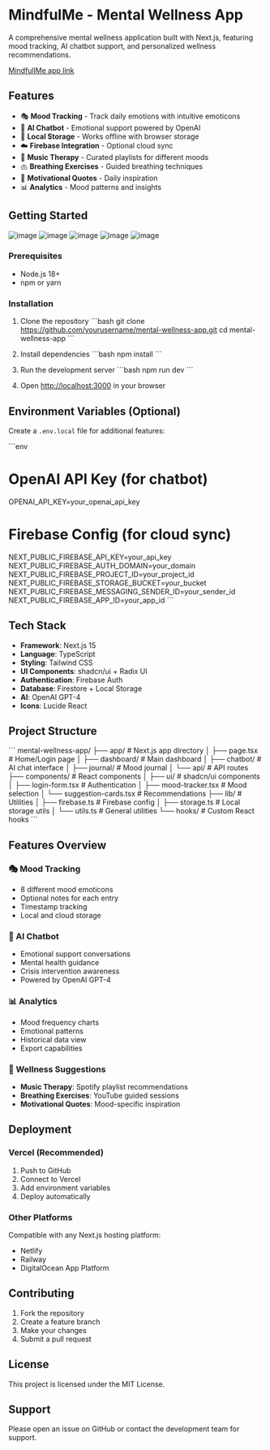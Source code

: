 # MindfulMe - Mental Wellness App

A comprehensive mental wellness application built with Next.js, featuring mood tracking, AI chatbot support, and personalized wellness recommendations.

[MindfullMe app link](https://mentalwellness.vercel.app/)
## Features

- 🎭 **Mood Tracking** - Track daily emotions with intuitive emoticons
- 🤖 **AI Chatbot** - Emotional support powered by OpenAI
- 📱 **Local Storage** - Works offline with browser storage
- ☁️ **Firebase Integration** - Optional cloud sync
- 🎵 **Music Therapy** - Curated playlists for different moods
- 🫁 **Breathing Exercises** - Guided breathing techniques
- 💭 **Motivational Quotes** - Daily inspiration
- 📊 **Analytics** - Mood patterns and insights

## Getting Started
![image](https://github.com/user-attachments/assets/ce4007d0-b9ee-439c-998f-a7748916c7f5)
![image](https://github.com/user-attachments/assets/0cf8d186-12f2-4cfc-98f5-5e80704ca09a)
![image](https://github.com/user-attachments/assets/d5e868bf-c638-475b-9805-9c0887d21a19)
![image](https://github.com/user-attachments/assets/dfc75f2c-bce9-4fee-9958-b00fc57f752c)
![image](https://github.com/user-attachments/assets/41314001-5689-46be-9351-6b155986feca)


### Prerequisites

- Node.js 18+ 
- npm or yarn

### Installation

1. Clone the repository
\`\`\`bash
git clone https://github.com/yourusername/mental-wellness-app.git
cd mental-wellness-app
\`\`\`

2. Install dependencies
\`\`\`bash
npm install
\`\`\`

3. Run the development server
\`\`\`bash
npm run dev
\`\`\`

4. Open [http://localhost:3000](http://localhost:3000) in your browser

## Environment Variables (Optional)

Create a `.env.local` file for additional features:

\`\`\`env
# OpenAI API Key (for chatbot)
OPENAI_API_KEY=your_openai_api_key

# Firebase Config (for cloud sync)
NEXT_PUBLIC_FIREBASE_API_KEY=your_api_key
NEXT_PUBLIC_FIREBASE_AUTH_DOMAIN=your_domain
NEXT_PUBLIC_FIREBASE_PROJECT_ID=your_project_id
NEXT_PUBLIC_FIREBASE_STORAGE_BUCKET=your_bucket
NEXT_PUBLIC_FIREBASE_MESSAGING_SENDER_ID=your_sender_id
NEXT_PUBLIC_FIREBASE_APP_ID=your_app_id
\`\`\`

## Tech Stack

- **Framework**: Next.js 15
- **Language**: TypeScript
- **Styling**: Tailwind CSS
- **UI Components**: shadcn/ui + Radix UI
- **Authentication**: Firebase Auth
- **Database**: Firestore + Local Storage
- **AI**: OpenAI GPT-4
- **Icons**: Lucide React

## Project Structure

\`\`\`
mental-wellness-app/
├── app/                    # Next.js app directory
│   ├── page.tsx           # Home/Login page
│   ├── dashboard/         # Main dashboard
│   ├── chatbot/          # AI chat interface
│   ├── journal/          # Mood journal
│   └── api/              # API routes
├── components/            # React components
│   ├── ui/               # shadcn/ui components
│   ├── login-form.tsx    # Authentication
│   ├── mood-tracker.tsx  # Mood selection
│   └── suggestion-cards.tsx # Recommendations
├── lib/                  # Utilities
│   ├── firebase.ts       # Firebase config
│   ├── storage.ts        # Local storage utils
│   └── utils.ts          # General utilities
└── hooks/                # Custom React hooks
\`\`\`

## Features Overview

### 🎭 Mood Tracking
- 8 different mood emoticons
- Optional notes for each entry
- Timestamp tracking
- Local and cloud storage

### 🤖 AI Chatbot
- Emotional support conversations
- Mental health guidance
- Crisis intervention awareness
- Powered by OpenAI GPT-4

### 📊 Analytics
- Mood frequency charts
- Emotional patterns
- Historical data view
- Export capabilities

### 🎵 Wellness Suggestions
- **Music Therapy**: Spotify playlist recommendations
- **Breathing Exercises**: YouTube guided sessions
- **Motivational Quotes**: Mood-specific inspiration

## Deployment

### Vercel (Recommended)
1. Push to GitHub
2. Connect to Vercel
3. Add environment variables
4. Deploy automatically

### Other Platforms
Compatible with any Next.js hosting platform:
- Netlify
- Railway
- DigitalOcean App Platform

## Contributing

1. Fork the repository
2. Create a feature branch
3. Make your changes
4. Submit a pull request

## License

This project is licensed under the MIT License.

## Support

Please open an issue on GitHub or contact the development team for support.
